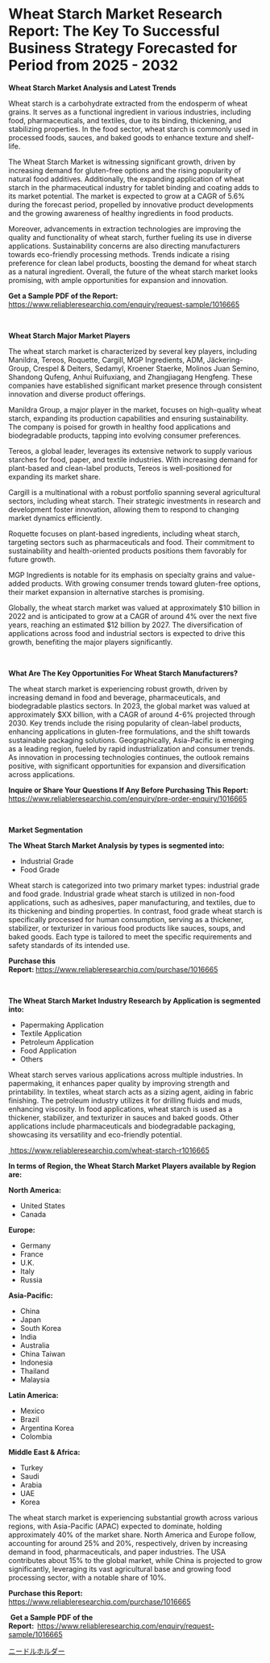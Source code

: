 <p><h1>Wheat Starch Market Research Report: The Key To Successful Business Strategy Forecasted for Period from 2025 - 2032</h1></p><p><strong>Wheat Starch Market Analysis and Latest Trends</strong></p>
<p><p>Wheat starch is a carbohydrate extracted from the endosperm of wheat grains. It serves as a functional ingredient in various industries, including food, pharmaceuticals, and textiles, due to its binding, thickening, and stabilizing properties. In the food sector, wheat starch is commonly used in processed foods, sauces, and baked goods to enhance texture and shelf-life.</p><p>The Wheat Starch Market is witnessing significant growth, driven by increasing demand for gluten-free options and the rising popularity of natural food additives. Additionally, the expanding application of wheat starch in the pharmaceutical industry for tablet binding and coating adds to its market potential. The market is expected to grow at a CAGR of 5.6% during the forecast period, propelled by innovative product developments and the growing awareness of healthy ingredients in food products. </p><p>Moreover, advancements in extraction technologies are improving the quality and functionality of wheat starch, further fueling its use in diverse applications. Sustainability concerns are also directing manufacturers towards eco-friendly processing methods. Trends indicate a rising preference for clean label products, boosting the demand for wheat starch as a natural ingredient. Overall, the future of the wheat starch market looks promising, with ample opportunities for expansion and innovation.</p></p>
<p><strong>Get a Sample PDF of the Report:&nbsp;</strong> <a href="https://www.reliableresearchiq.com/enquiry/request-sample/1016665?utm_campaign=1082&utm_medium=2&utm_source=Github&utm_content=ia&utm_term=15022025&utm_id=wheat-starch">https://www.reliableresearchiq.com/enquiry/request-sample/1016665</a></p>
<p>&nbsp;</p>
<p><strong>Wheat Starch Major Market Players</strong></p>
<p><p>The wheat starch market is characterized by several key players, including Manildra, Tereos, Roquette, Cargill, MGP Ingredients, ADM, Jäckering-Group, Crespel & Deiters, Sedamyl, Kroener Staerke, Molinos Juan Semino, Shandong Qufeng, Anhui Ruifuxiang, and Zhangjiagang Hengfeng. These companies have established significant market presence through consistent innovation and diverse product offerings.</p><p>Manildra Group, a major player in the market, focuses on high-quality wheat starch, expanding its production capabilities and ensuring sustainability. The company is poised for growth in healthy food applications and biodegradable products, tapping into evolving consumer preferences.</p><p>Tereos, a global leader, leverages its extensive network to supply various starches for food, paper, and textile industries. With increasing demand for plant-based and clean-label products, Tereos is well-positioned for expanding its market share.</p><p>Cargill is a multinational with a robust portfolio spanning several agricultural sectors, including wheat starch. Their strategic investments in research and development foster innovation, allowing them to respond to changing market dynamics efficiently.</p><p>Roquette focuses on plant-based ingredients, including wheat starch, targeting sectors such as pharmaceuticals and food. Their commitment to sustainability and health-oriented products positions them favorably for future growth.</p><p>MGP Ingredients is notable for its emphasis on specialty grains and value-added products. With growing consumer trends toward gluten-free options, their market expansion in alternative starches is promising.</p><p>Globally, the wheat starch market was valued at approximately $10 billion in 2022 and is anticipated to grow at a CAGR of around 4% over the next five years, reaching an estimated $12 billion by 2027. The diversification of applications across food and industrial sectors is expected to drive this growth, benefiting the major players significantly.</p></p>
<p>&nbsp;</p>
<p><strong>What Are The Key Opportunities For Wheat Starch Manufacturers?</strong></p>
<p><p>The wheat starch market is experiencing robust growth, driven by increasing demand in food and beverage, pharmaceuticals, and biodegradable plastics sectors. In 2023, the global market was valued at approximately $XX billion, with a CAGR of around 4-6% projected through 2030. Key trends include the rising popularity of clean-label products, enhancing applications in gluten-free formulations, and the shift towards sustainable packaging solutions. Geographically, Asia-Pacific is emerging as a leading region, fueled by rapid industrialization and consumer trends. As innovation in processing technologies continues, the outlook remains positive, with significant opportunities for expansion and diversification across applications.</p></p>
<p><strong>Inquire or Share Your Questions If Any Before Purchasing This Report:</strong> <a href="https://www.reliableresearchiq.com/enquiry/pre-order-enquiry/1016665?utm_campaign=1082&utm_medium=2&utm_source=Github&utm_content=ia&utm_term=15022025&utm_id=wheat-starch">https://www.reliableresearchiq.com/enquiry/pre-order-enquiry/1016665</a></p>
<p>&nbsp;</p>
<p><strong>Market Segmentation</strong></p>
<p><strong>The Wheat Starch Market Analysis by types is segmented into:</strong></p>
<p><ul><li>Industrial Grade</li><li>Food Grade</li></ul></p>
<p><p>Wheat starch is categorized into two primary market types: industrial grade and food grade. Industrial grade wheat starch is utilized in non-food applications, such as adhesives, paper manufacturing, and textiles, due to its thickening and binding properties. In contrast, food grade wheat starch is specifically processed for human consumption, serving as a thickener, stabilizer, or texturizer in various food products like sauces, soups, and baked goods. Each type is tailored to meet the specific requirements and safety standards of its intended use.</p></p>
<p><strong>Purchase this Report:&nbsp;</strong><a href="https://www.reliableresearchiq.com/purchase/1016665?utm_campaign=1082&utm_medium=2&utm_source=Github&utm_content=ia&utm_term=15022025&utm_id=wheat-starch">https://www.reliableresearchiq.com/purchase/1016665</a></p>
<p>&nbsp;</p>
<p><strong>The Wheat Starch Market Industry Research by Application is segmented into:</strong></p>
<p><ul><li>Papermaking Application</li><li>Textile Application</li><li>Petroleum Application</li><li>Food Application</li><li>Others</li></ul></p>
<p><p>Wheat starch serves various applications across multiple industries. In papermaking, it enhances paper quality by improving strength and printability. In textiles, wheat starch acts as a sizing agent, aiding in fabric finishing. The petroleum industry utilizes it for drilling fluids and muds, enhancing viscosity. In food applications, wheat starch is used as a thickener, stabilizer, and texturizer in sauces and baked goods. Other applications include pharmaceuticals and biodegradable packaging, showcasing its versatility and eco-friendly potential.</p></p>
<p><a href="https://www.reliableresearchiq.com/wheat-starch-r1016665?utm_campaign=1082&utm_medium=2&utm_source=Github&utm_content=ia&utm_term=15022025&utm_id=wheat-starch">&nbsp;https://www.reliableresearchiq.com/wheat-starch-r1016665</a></p>
<p><strong>In terms of Region, the Wheat Starch Market Players available by Region are:</strong></p>
<p>
    <p> <strong> North America: </strong>
        <ul>
            <li>United States</li>
            <li>Canada</li>
        </ul>
        </p> 
    <p> <strong> Europe: </strong>
        <ul>
            <li>Germany</li>
            <li>France</li>
            <li>U.K.</li>
            <li>Italy</li>
            <li>Russia</li>
        </ul>
        </p> 
    <p> <strong> Asia-Pacific: </strong>
        <ul>
            <li>China</li>
            <li>Japan</li>
            <li>South Korea</li>
            <li>India</li>
            <li>Australia</li>
            <li>China Taiwan</li>
            <li>Indonesia</li>
            <li>Thailand</li>
            <li>Malaysia</li>
        </ul>
        </p> 
    <p> <strong> Latin America: </strong>
        <ul>
            <li>Mexico</li>
            <li>Brazil</li>
            <li>Argentina Korea</li>
            <li>Colombia</li>
        </ul>
        </p> 
    <p> <strong> Middle East & Africa: </strong>
        <ul>
            <li>Turkey</li>
            <li>Saudi</li>
            <li>Arabia</li>
            <li>UAE</li>
            <li>Korea</li>
        </ul>
    </p>
    </p>
<p><p>The wheat starch market is experiencing substantial growth across various regions, with Asia-Pacific (APAC) expected to dominate, holding approximately 40% of the market share. North America and Europe follow, accounting for around 25% and 20%, respectively, driven by increasing demand in food, pharmaceuticals, and paper industries. The USA contributes about 15% to the global market, while China is projected to grow significantly, leveraging its vast agricultural base and growing food processing sector, with a notable share of 10%.</p></p>
<p><strong>Purchase this Report: </strong><a href="https://www.reliableresearchiq.com/purchase/1016665?utm_campaign=1082&utm_medium=2&utm_source=Github&utm_content=ia&utm_term=15022025&utm_id=wheat-starch">https://www.reliableresearchiq.com/purchase/1016665</a></p>
<p>&nbsp;<strong>Get a Sample PDF of the Report:&nbsp;&nbsp;</strong><a href="https://www.reliableresearchiq.com/enquiry/request-sample/1016665?utm_campaign=1082&utm_medium=2&utm_source=Github&utm_content=ia&utm_term=15022025&utm_id=wheat-starch">https://www.reliableresearchiq.com/enquiry/request-sample/1016665</a></p>
<p><strong></strong></p>
<p><p><a href="https://github.com/lababdou/Market-Research-Report-List-6/blob/main/477556336938.md?utm_campaign=1082&utm_medium=2&utm_source=Github&utm_content=ia&utm_term=15022025&utm_id=wheat-starch">ニードルホルダー</a></p></p>